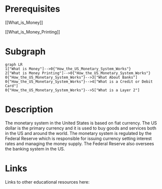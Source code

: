 # Prerequisites
[[What_is_Money]]


[[What_is_Money_Printing]]

# Subgraph

```mermaid
graph LR
1["What is Money"]-->0{"How_the_US_Monetary_System_Works"}
2["What is Money Printing"]-->0{"How_the_US_Monetary_System_Works"}
0{"How_the_US_Monetary_System_Works"}-->3["What About Banks"]
0{"How_the_US_Monetary_System_Works"}-->4["What is a Credit or Debit Card"]
0{"How_the_US_Monetary_System_Works"}-->5["What is a Layer 2"]
```



# Description
  
The monetary system in the United States is based on fiat currency. The US dollar is the primary currency and it is used to buy goods and services both in the US and around the world. The monetary system is regulated by the Federal Reserve which is responsible for issuing currency setting interest rates and managing the money supply. The Federal Reserve also oversees the banking system in the US.

# Links
Links to other educational resources here:

